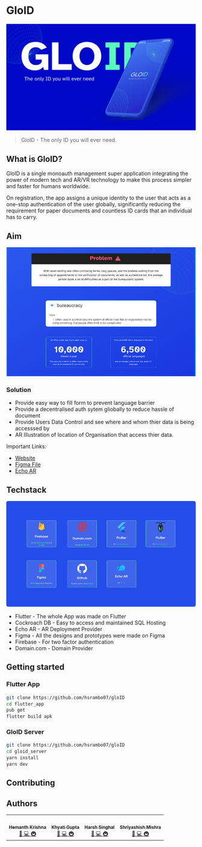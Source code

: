 # GloID

![Banner](assets/banner.png)

> GloID - The only ID you will ever need.

## What is GloID?

GloID is a single monoauth management super application integrating the power of modern tech and AR/VR technology to make this process simpler and faster for humans worldwide.

On registration, the app assigns a unique identity to the user that acts as a one-stop authentication of the user globally, significantly reducing the requirement for paper documents and countless ID cards that an individual has to carry.

## Aim

![Problem](assets/problem.png)

### Solution

- Provide easy way to fill form to prevent language barrier
- Provide a decentralised auth sytem gliobally to reduce hassle of document
- Provide Users Data Control and see where and whom thier data is being accesssed by
- AR Illustration of location of Organisation that access thier data.

Important Links:

- [Website](https://gloid-tidy-you.space)
- [Figma File](https://www.figma.com/file/5prt13dFrsuNytqVg2VL3H/GloID?node-id=1%3A3)
- [Echo AR](https://github.com/hsrambo07/gloID/tree/main/echoAR)

## Techstack

![Techstack](assets/techstack.png)


- Flutter - The whole App was made on Flutter
- Cockroach DB - Easy to access and maintained SQL Hosting
- Echo AR - AR Deployment Provider
- Figma - All the designs and prototypes were made on Figma
- Firebase - For two factor authentication
- Domain.com - Domain Provider

## Getting started

### Flutter App

```bash
git clone https://github.com/hsrambo07/gloID
cd flutter_app
pub get
flutter build apk
```

### GloID Server

```bash
git clone https://github.com/hsrambo07/gloID
cd gloid_server
yarn install
yarn dev
```

## Contributing



## Authors
<!-- ALL-CONTRIBUTORS-LIST:START - Do not remove or modify this section -->
<!-- prettier-ignore-start -->
<!-- markdownlint-disable -->
<table>
	<tr>
		<td align="center">
			<a href="https://github.com/DarthBenro008"><img src="https://avatars.githubusercontent.com/DarthBenro008" width="100px;" alt=""/><br /><sub><b>Hemanth Krishna</b></sub></a><br /> <a href="https://github.com/hsrambo07/gloID/commits?author=DarthBenro008" title="Documentation">📖 <a href="https://github.com/hsrambo07/gloID/commits?author=DarthBenro008" title="Code"> 💻 </a><a href="#infra-DarthBenro008" title="Infrastructure (Hosting, Build-Tools, etc)"> 🚇 </a>
		</td>
  <td align="center">
			<a href="https://github.com/Chronomyst"><img src="https://avatars.githubusercontent.com/Chronomyst" width="100px;" alt=""/><br /><sub><b>Khyati Gupta</b></sub></a><br /> <a href="https://github.com/hsrambo07/gloID/commits?author=r-ush" title="Documentation">📖 <a href="https://github.com/hsrambo07/gloID/commits?author=Chronomyst" title="Code"> 💻 </a><a href="#infra-r-ush" title="Infrastructure (Hosting, Build-Tools, etc)"> 🚇 </a>
		</td>
  <td align="center">
			<a href="https://github.com/hsrambo07"><img src="https://avatars.githubusercontent.com/hsrambo07" width="100px;" alt=""/><br /><sub><b>Harsh Singhal</b></sub></a><br /> <a href="https://github.com/hsrambo07/gloID/commits?author=r-ush" title="Documentation">📖 <a href="https://github.com/hsrambo07/gloID/commits?author=r-ush" title="Code"> 💻 </a><a href="#infra-r-ush" title="Infrastructure (Hosting, Build-Tools, etc)"> 🚇 </a>
		</td>
         <td align="center">
			<a href="https://github.com/shriyashish"><img src="https://avatars.githubusercontent.com/shriyashish" width="100px;" alt=""/><br /><sub><b>Shriyashish Mishra</b></sub></a><br /> <a href="https://github.com/hsrambo07/gloID/commits?author=shriyashish" title="Documentation">📖 <a href="https://github.com/hsrambo07/gloID/commits?author=shriyashish" title="Code"> 💻 </a><a href="#infra-r-ush" title="Infrastructure (Hosting, Build-Tools, etc)"> 🚇 </a>
		</td>
	</tr>
</table>

<br />

